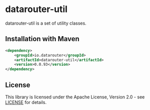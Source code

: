 # datarouter-util

datarouter-util is a set of utility classes.


## Installation with Maven

```xml
<dependency>
	<groupId>io.datarouter</groupId>
	<artifactId>datarouter-util</artifactId>
	<version>0.0.93</version>
</dependency>
```

## License

This library is licensed under the Apache License, Version 2.0 - see [LICENSE](../LICENSE) for details.
